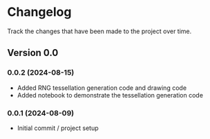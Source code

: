 # Changelog

Track the changes that have been made to the project over time.

## Version 0.0

### 0.0.2 (2024-08-15)

- Added RNG tessellation generation code and drawing code
- Added notebook to demonstrate the tessellation generation code

### 0.0.1 (2024-08-09)

- Initial commit / project setup